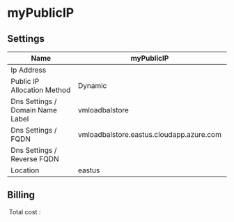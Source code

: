 # myPublicIP

## Settings


| Name | myPublicIP  |
| --- | --- |
| Ip Address |   |
| Public IP Allocation Method | Dynamic  |
| Dns Settings / Domain Name Label | vmloadbalstore  |
| Dns Settings / FQDN | vmloadbalstore.eastus.cloudapp.azure.com  |
| Dns Settings / Reverse FQDN |   |
| Location | eastus  |







## Billing
 Total cost : 
